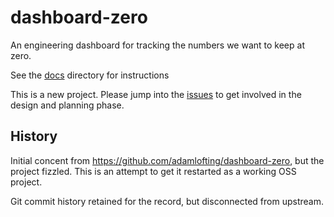 # dashboard-zero
An engineering dashboard for tracking the numbers we want to keep at zero.

See the [docs](./docs/index.md) directory for instructions

This is a new project. Please jump into the [issues](https://github.com/drazisil/dashboard-zero/issues) to get involved in the design and planning phase.

## History

Initial concent from https://github.com/adamlofting/dashboard-zero, but the project fizzled. This is an attempt to get it restarted as a working OSS project.

Git commit history retained for the record, but disconnected from upstream.